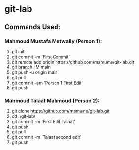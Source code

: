 # git-lab

## Commands Used: 

### Mahmoud Mustafa Metwally (Person 1):
  1. git init
  2. git commit -m 'First Commit'
  3. git remote add origin https://github.com/mamume/git-lab.git
  4. git branch -M main
  5. git push -u origin main
  6. git pull
  7. git commit -am 'Person 1 First Edit'
  8. git push


### Mahmoud Talaat Mahmoud (Person 2):
  1. git clone https://github.com/mamume/git-lab.git
  2. cd .\git-lab\
  3. git commit -m 'First Edit Talaat'
  4. git push
  5. git pull
  6. git commit -m 'Talaat second edit'
  7. git push
